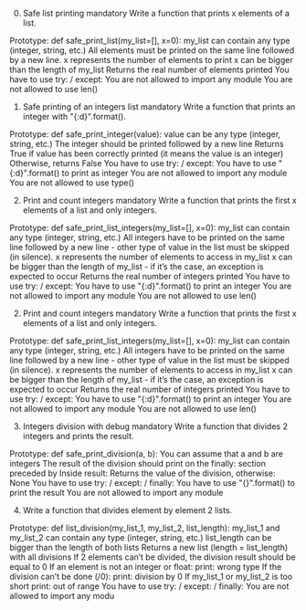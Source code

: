 0. Safe list printing
mandatory
Write a function that prints x elements of a list.

Prototype: def safe_print_list(my_list=[], x=0):
my_list can contain any type (integer, string, etc.)
All elements must be printed on the same line followed by a new line.
x represents the number of elements to print
x can be bigger than the length of my_list
Returns the real number of elements printed
You have to use try: / except:
You are not allowed to import any module
You are not allowed to use len()

1. Safe printing of an integers list
mandatory
Write a function that prints an integer with "{:d}".format().

Prototype: def safe_print_integer(value):
value can be any type (integer, string, etc.)
The integer should be printed followed by a new line
Returns True if value has been correctly printed (it means the value is an integer)
Otherwise, returns False
You have to use try: / except:
You have to use "{:d}".format() to print as integer
You are not allowed to import any module
You are not allowed to use type()

2. Print and count integers
mandatory
Write a function that prints the first x elements of a list and only integers.

Prototype: def safe_print_list_integers(my_list=[], x=0):
my_list can contain any type (integer, string, etc.)
All integers have to be printed on the same line followed by a new line - other type of value in the list must be skipped (in silence).
x represents the number of elements to access in my_list
x can be bigger than the length of my_list - if it’s the case, an exception is expected to occur
Returns the real number of integers printed
You have to use try: / except:
You have to use "{:d}".format() to print an integer
You are not allowed to import any module
You are not allowed to use len()

2. Print and count integers
mandatory
Write a function that prints the first x elements of a list and only integers.

Prototype: def safe_print_list_integers(my_list=[], x=0):
my_list can contain any type (integer, string, etc.)
All integers have to be printed on the same line followed by a new line - other type of value in the list must be skipped (in silence).
x represents the number of elements to access in my_list
x can be bigger than the length of my_list - if it’s the case, an exception is expected to occur
Returns the real number of integers printed
You have to use try: / except:
You have to use "{:d}".format() to print an integer
You are not allowed to import any module
You are not allowed to use len()

3. Integers division with debug
mandatory
Write a function that divides 2 integers and prints the result.

Prototype: def safe_print_division(a, b):
You can assume that a and b are integers
The result of the division should print on the finally: section preceded by Inside result:
Returns the value of the division, otherwise: None
You have to use try: / except: / finally:
You have to use "{}".format() to print the result
You are not allowed to import any module

4. Write a function that divides element by element 2 lists.

Prototype: def list_division(my_list_1, my_list_2, list_length):
my_list_1 and my_list_2 can contain any type (integer, string, etc.)
list_length can be bigger than the length of both lists
Returns a new list (length = list_length) with all divisions
If 2 elements can’t be divided, the division result should be equal to 0
If an element is not an integer or float:
print: wrong type
If the division can’t be done (/0):
print: division by 0
If my_list_1 or my_list_2 is too short
print: out of range
You have to use try: / except: / finally:
You are not allowed to import any modu
